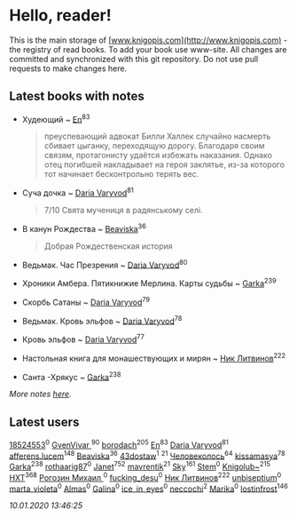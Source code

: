 # Hello, reader!
This is the main storage of [www.knigopis.com](http://www.knigopis.com) - the registry of read books.
To add your book use www-site. All changes are committed and synchronized with this git repository.
Do not use pull requests to make changes here.


## Latest books with notes
* Худеющий ~ [En](users/333/333646551-vkontakte)<sup>83</sup>
    > преуспевающий адвокат Билли Халлек случайно насмерть сбивает цыганку, переходящую дорогу. Благодаря своим связям, протагонисту удаётся избежать наказания. Однако отец погибшей накладывает на героя заклятье, из-за которого тот начинает бесконтрольно терять вес.

* Суча дочка ~ [Daria Varyvod](users/829/829893410524253-facebook)<sup>81</sup>
    > 7/10 Свята мучениця в радянському селі.

* В канун Рождества ~ [Beaviska](users/102/10202544960024508-facebook)<sup>36</sup>
    > Добрая Рождественская история

* Ведьмак. Час Презрения ~ [Daria Varyvod](users/829/829893410524253-facebook)<sup>80</sup>

* Хроники Амбера. Пятикнижие Мерлина. Карты судьбы ~ [Garka](users/115/115753719718250012620-google)<sup>239</sup>

* Скорбь Сатаны ~ [Daria Varyvod](users/829/829893410524253-facebook)<sup>79</sup>

* Ведьмак. Кровь эльфов ~ [Daria Varyvod](users/829/829893410524253-facebook)<sup>78</sup>

* Кровь эльфов ~ [Daria Varyvod](users/829/829893410524253-facebook)<sup>77</sup>

* Настольная книга для монашествующих и мирян ~ [Ник Литвинов](users/241/241974816-vkontakte)<sup>222</sup>

* Санта -Хрякус ~ [Garka](users/115/115753719718250012620-google)<sup>238</sup>


_More notes [here](latest_books_with_notes.md)._


## Latest users
[18524553](users/235/235870707-vkontakte)<sup>0</sup> 
[GvenVivar ](users/158/158266434925901-facebook)<sup>90</sup> 
[borodach](users/157/15706320-vkontakte)<sup>205</sup> 
[En](users/333/333646551-vkontakte)<sup>83</sup> 
[Daria Varyvod](users/829/829893410524253-facebook)<sup>81</sup> 
[afferens.lucem](users/196/196071655-vkontakte)<sup>148</sup> 
[Beaviska](users/102/10202544960024508-facebook)<sup>36</sup> 
[43dostaw](users/201/201788999-vkontakte)<sup>1</sup> 
[](users/270/270444099499-odnoklassniki)<sup>21</sup> 
[Человеколось](users/174/17475979687188177329-mailru)<sup>64</sup> 
[kissamasya](users/684/68439978-vkontakte)<sup>78</sup> 
[Garka](users/115/115753719718250012620-google)<sup>238</sup> 
[rothaarig87](users/165/165138547-yandex)<sup>0</sup> 
[Janet](users/108/108113656204404967440-google)<sup>752</sup> 
[mavrentik](users/200/200666735-vkontakte)<sup>21</sup> 
[Sky](users/118/118049897850017649660-google)<sup>161</sup> 
[Stem](users/114/114019737181475006297-google)<sup>0</sup> 
[Knigolub~](users/111/111878597279669641685-google)<sup>215</sup> 
[HXT](users/100/100002563462782-facebook)<sup>368</sup> 
[Рогозин Михаил ](users/100/100765790813599895096-google)<sup>0</sup> 
[fucking_desu](users/530/530144291-vkontakte)<sup>0</sup> 
[Ник Литвинов](users/241/241974816-vkontakte)<sup>222</sup> 
[unbiseptium](users/243/243390499-vkontakte)<sup>0</sup> 
[marta_violeta](users/127/127724295-vkontakte)<sup>0</sup> 
[Almas](users/250/2501865753276404-facebook)<sup>0</sup> 
[Galina](users/113/113453299-vkontakte)<sup>0</sup> 
[ice_in_eyes](users/277/277708366-vkontakte)<sup>0</sup> 
[neccochi](users/667/66767060-vkontakte)<sup>2</sup> 
[Marika](users/242/242692811-vkontakte)<sup>0</sup> 
[lostinfrost](users/217/217891524-vkontakte)<sup>146</sup> 


_10.01.2020 13:46:25_
